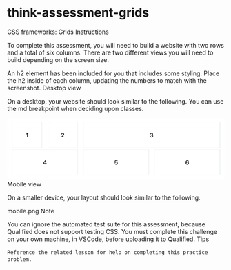 # think-assessment-grids

CSS frameworks: Grids
Instructions

To complete this assessment, you will need to build a website with two rows and a total of six columns. There are two different views you will need to build depending on the screen size.

An h2 element has been included for you that includes some styling. Place the h2 inside of each column, updating the numbers to match with the screenshot.
Desktop view

On a desktop, your website should look similar to the following. You can use the md breakpoint when deciding upon classes.

![Alt text](desktop.png "a title")
Mobile view

On a smaller device, your layout should look similar to the following.

mobile.png
Note

You can ignore the automated test suite for this assessment, because Qualified does not support testing CSS.
You must complete this challenge on your own machine, in VSCode, before uploading it to Qualified.
Tips

    Reference the related lesson for help on completing this practice problem.

